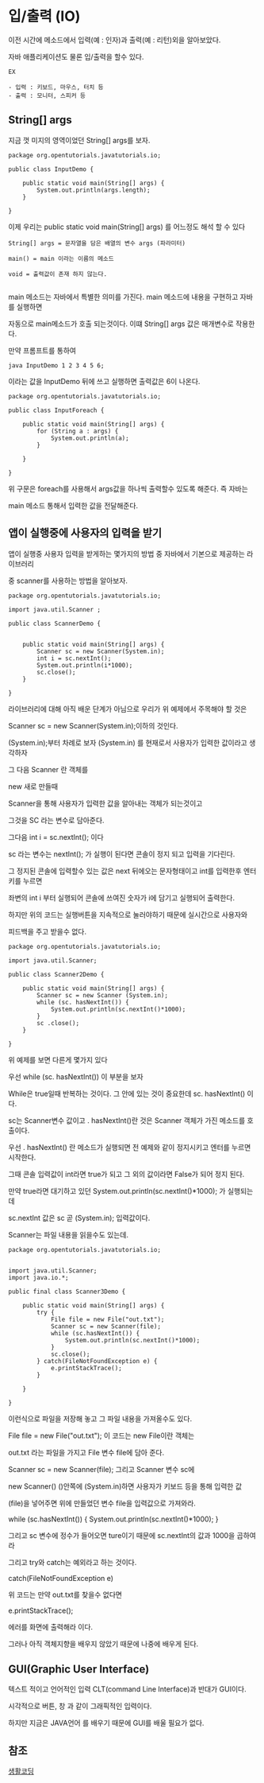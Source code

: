 # 입/출력 (IO)

이전 시간에 메소드에서 입력(예 : 인자)과 출력(예 : 리턴)외을 알아보았다. 

자바 애플리케이션도 물론 입/출력을 할수 있다. 

```
EX 

- 입력 : 키보드, 마우스, 터치 등
- 출력 : 모니터, 스피커 등
```

## String[] args

지금 껏 미지의 영역이었던 String[] args를 보자.
```
package org.opentutorials.javatutorials.io;

public class InputDemo {

	public static void main(String[] args) {
		System.out.println(args.length);
	}

}
```
이제 우리는 public static void main(String[] args) 를 어느정도 해석 할 수 있다
```
String[] args = 문자열을 담은 배열의 변수 args (파라미터)

main() = main 이라는 이름의 메소드

void = 출력값이 존재 하지 않는다.
 
```
main 메소드는 자바에서 특별한 의미를 가진다. main 메소드에 내용을 구현하고 자바를 실행하면 

자동으로 main메소드가 호출 되는것이다. 이떄 String[] args 값은 매개변수로 작용한다.


만약 프롬프트를 통하여
```
java InputDemo 1 2 3 4 5 6;
```
이라는 값을 InputDemo 뒤에 쓰고 실행하면 출력값은 6이 나온다.

```
package org.opentutorials.javatutorials.io;

public class InputForeach {

	public static void main(String[] args) {
		for (String a : args) {
			System.out.println(a);
		}

	}

}
```
위 구문은 foreach를 사용해서 args값을 하나씩 출력할수 있도록 해준다. 즉 자바는 

main 메소드 통해서 입력한 값을 전달해준다.


## 앱이 실행중에 사용자의 입력을 받기

앱이 실행중 사용자 입력을 받게하는 몇가지의 방법 중 자바에서 기본으로 제공하는 라이브러리

 중 scanner를 사용하는 방법을 알아보자.
```
package org.opentutorials.javatutorials.io;

import java.util.Scanner ;

public class ScannerDemo {

	
	public static void main(String[] args) {
		Scanner sc = new Scanner(System.in);
		int i = sc.nextInt();
		System.out.println(i*1000);
		sc.close();
	}

}
```
라이브러리에 대해 아직 배운 단계가 아님으로 우리가 위 예제에서 주목해야 할 것은

 Scanner sc = new Scanner(System.in);이하의 것인다.

 (System.in);부터 차례로 보자 (System.in) 를 현재로서 사용자가 입력한 값이라고 생각하자

 그 다음 Scanner 란 객체를 

 new 새로 만들때 

 Scanner을 통해 사용자가 입력한 값을 알아내는 객체가 되는것이고 

 그것을 SC 라는 변수로 담아준다.

 그다음 int i = sc.nextInt(); 이다 

sc 라는 변수는 nextInt(); 가 실행이 된다면 콘솔이 정지 되고 입력을 기다린다.

그 정지된 콘솔에 입력할수 있는 값은 next 뒤에오는 문자형태이고 int를 입력한후 엔터키를 누르면

좌변의 int i 부터 실행되어 콘솔에 쓰여진 숫자가 i에 담기고 실행되어 출력한다.

하지만 위의 코드는 실행버튼을 지속적으로 눌러야하기 때문에 실시간으로 사용자와 

피드백을 주고 받을수 없다.

```
package org.opentutorials.javatutorials.io;

import java.util.Scanner;

public class Scanner2Demo {
	
	public static void main(String[] args) {
		Scanner sc = new Scanner (System.in);
		while (sc. hasNextInt()) {
			System.out.println(sc.nextInt()*1000);
		}
		sc .close();
	}
	
}
```
위 예제를 보면 다른게 몇가지 있다

우선 while (sc. hasNextInt()) 이 부분을 보자

While은 true일때 반복하는 것이다. 그 안에 있는 것이 중요한데 sc. hasNextInt() 이다.

sc는 Scanner변수 값이고 . hasNextInt()란 것은 Scanner 객체가 가진 메소드를 호출이다.

우선  . hasNextInt() 란 메소드가 실행되면 전 예제와 같이 정지시키고 엔터를 누르면 시작한다.

그때 콘솔 입력값이 int라면 true가 되고 그 외의 값이라면 False가 되어 정지 된다.

만약 true라면 대기하고 있던 System.out.println(sc.nextInt()*1000); 가 실행되는데

sc.nextInt 값은 sc 곧 (System.in); 입력값이다.


Scanner는 파일 내용을 읽을수도 있는데.
```
package org.opentutorials.javatutorials.io;


import java.util.Scanner;
import java.io.*;

public final class Scanner3Demo {

	public static void main(String[] args) {
		try {
			File file = new File("out.txt");
			Scanner sc = new Scanner(file);
			while (sc.hasNextInt()) {
				System.out.println(sc.nextInt()*1000);
			}
			sc.close();
		} catch(FileNotFoundException e) {
			e.printStackTrace();
		}

	}

}

```  

이런식으로 파일을 저장해 놓고 그 파일 내용을 가져올수도 있다.

 File file = new File("out.txt"); 이 코드는 new File이란 객체는

 out.txt 라는 파일을 가지고 File 변수 file에 담아 준다. 

 Scanner sc = new Scanner(file); 그리고 Scanner 변수 sc에 

 new Scanner() ()안쪽에 (System.in)하면 사용자가 키보드 등을 통해 입력한 값

 (file)을 넣어주면 위에 만들었던 변수 file을 입력값으로 가져와라.

 while (sc.hasNextInt()) {
	System.out.println(sc.nextInt()*1000);
 }

그리고 sc 변수에 정수가 들어오면 ture이기 때문에 sc.nextInt의 값과 1000을 곱하여라

그리고 try와 catch는 예외라고 하는 것이다.

 catch(FileNotFoundException e) 

위 코드는 만약 out.txt를 찾을수 없다면

e.printStackTrace();

에러를 화면에 출력해라 이다.

그러나 아직 객체지향을 배우지 않았기 때문에 나중에 배우게 된다.

## GUI(Graphic User Interface)

텍스트 적이고 언어적인 입력 CLT(command Line Interface)과 반대가 GUI이다.

시각적으로 버튼, 창 과 같이 그래픽적인 입력이다.

하지만 지금은 JAVA언어 를 배우기 때문에 GUI를 배울 필요가 없다.

## 참조
[생활코딩](https://opentutorials.org/course/1223/5575)












